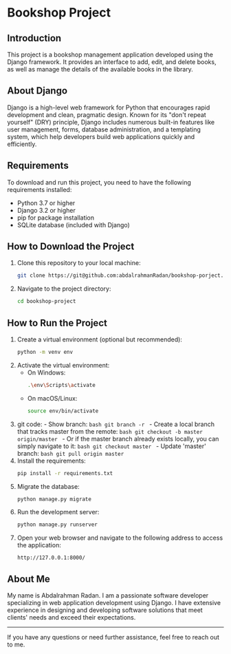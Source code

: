 # Bookshop Project

## Introduction
This project is a bookshop management application developed using the Django framework. It provides an interface to add, edit, and delete books, as well as manage the details of the available books in the library.

## About Django
Django is a high-level web framework for Python that encourages rapid development and clean, pragmatic design. Known for its "don't repeat yourself" (DRY) principle, Django includes numerous built-in features like user management, forms, database administration, and a templating system, which help developers build web applications quickly and efficiently.

## Requirements
To download and run this project, you need to have the following requirements installed:
- Python 3.7 or higher
- Django 3.2 or higher
- pip for package installation
- SQLite database (included with Django)

## How to Download the Project
1. Clone this repository to your local machine:
    ```bash
    git clone https://git@github.com:abdalrahmanRadan/bookshop-porject.git
    ```
2. Navigate to the project directory:
    ```bash
    cd bookshop-project
    ```

## How to Run the Project
1. Create a virtual environment (optional but recommended):
    ```bash
    python -m venv env
    ```
2. Activate the virtual environment:
    - On Windows:
        ```bash
        .\env\Scripts\activate
        ```
    - On macOS/Linux:
        ```bash
        source env/bin/activate
        ```
3. git code: 
       - Show branch:
           ```bash
            git branch -r
            ```
        - Create a local branch that tracks master from the remote:
            ```bash
            git checkout -b master origin/master
            ```
        - Or if the master branch already exists locally, you can simply navigate to it:
             ```bash
            git checkout master
            ```
        - Update 'master' branch:
             ```bash
            git pull origin master
            ```
4. Install the requirements:
    ```bash
    pip install -r requirements.txt
    ```
5. Migrate the database:
    ```bash
    python manage.py migrate
    ```
6. Run the development server:
    ```bash
    python manage.py runserver
    ```
7. Open your web browser and navigate to the following address to access the application:
    ```
    http://127.0.0.1:8000/
    ```

## About Me
My name is Abdalrahman Radan. I am a passionate software developer specializing in web application development using Django. I have extensive experience in designing and developing software solutions that meet clients' needs and exceed their expectations.

---

If you have any questions or need further assistance, feel free to reach out to me.
